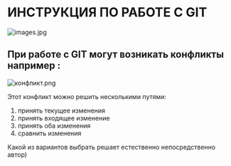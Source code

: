  # ИНСТРУКЦИЯ ПО РАБОТЕ С GIT

 ![images.jpg](images.jpg)

 ## При работе с GIT могут возникать конфликты например :

 ![конфликт.png](конфликт.png)



Этот конфликт можно решить несколькими путями:
1. принять текущее изменения
2. принять входящее изменение
3. принять оба изменения
4. сравнить изменения

Какой из вариантов выбрать решает естественно непосредственно автор) 